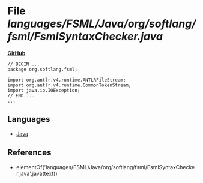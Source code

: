 # File _languages/FSML/Java/org/softlang/fsml/FsmlSyntaxChecker.java_
**[GitHub](https://github.com/softlang/yas/blob/master/languages/FSML/Java/org/softlang/fsml/FsmlSyntaxChecker.java)**
```
// BEGIN ...
package org.softlang.fsml;

import org.antlr.v4.runtime.ANTLRFileStream;
import org.antlr.v4.runtime.CommonTokenStream; 
import java.io.IOException;
// END ...
...
```

## Languages
* [Java](../languages/Java.md)

## References
* elementOf('languages/FSML/Java/org/softlang/fsml/FsmlSyntaxChecker.java',java(text))
